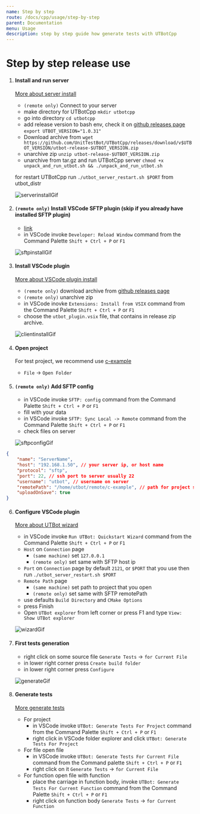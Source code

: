 ```yaml
---
name: Step by step
route: /docs/cpp/usage/step-by-step
parent: Documentation
menu: Usage
description: step by step guide how generate tests with UTBotCpp
---
```


# Step by step release use

1) #### Install and run server
   [More about server install](install-server)

    * `(remote only)` Connect to your server
    * make directory for UTBotCpp
      `mkdir utbotcpp`
    * go into directory
      `cd utbotcpp`
    * add release version to bash env, check it
      on [github releases page](https://github.com/UnitTestBot/UTBotCpp/releases)
      `export UTBOT_VERSION="1.0.31"`
    * Download archive from
      `wget https://github.com/UnitTestBot/UTBotCpp/releases/download/v$UTBOT_VERSION/utbot-release-$UTBOT_VERSION.zip`
    * unarchive zip
      `unzip utbot-release-$UTBOT_VERSION.zip`
    * unarchive from tar.gz and run UTBotCpp server
      `chmod +x unpack_and_run_utbot.sh && ./unpack_and_run_utbot.sh`

   for restart UTBotCpp run `./utbot_server_restart.sh $PORT` from utbot_distr

   ![serverinstallGif](https://github.com/UnitTestBot/unittestbot.github.io/raw/source/resources/gifs/serverInstall.gif)

2) #### `(remote only)` Install VSCode SFTP plugin (skip if you already have installed SFTP plugin)
    * [link](https://marketplace.visualstudio.com/items?itemName=Natizyskunk.sftp)
    * in VSCode invoke `Developer: Reload Window` command from the Command Palette `Shift + Ctrl + P` or `F1`

   ![sftpinstallGif](https://github.com/UnitTestBot/unittestbot.github.io/raw/source/resources/gifs/sftpinstall.gif)

3) #### Install VSCode plugin
   [More about VSCode plugin install](install-vscode-plugin)
    * `(remote only)` download archive from [github releases page](https://github.com/UnitTestBot/UTBotCpp/releases)
    * `(remote only)` unarchive zip
    * in VSCode inovke `Extensions: Install from VSIX` command from the Command Palette `Shift + Ctrl + P` or `F1`
    * choose the `utbot_plugin.vsix` file, that contains in release zip archive.

   ![clientinstallGif](https://github.com/UnitTestBot/unittestbot.github.io/raw/source/resources/gifs/clientInstall.gif)

4) #### Open project
   For test project, we recommend
   use [c-example](https://github.com/UnitTestBot/UTBotCpp/tree/main/integration-tests/c-example)
    * `File` -> `Open Folder`

5) #### `(remote only)` Add SFTP config
    * in VSCode invoke `SFTP: config` command from the Command Palette `Shift + Ctrl + P` or `F1`
    * fill with your data
    * in VSCode invoke `SFTP: Sync Local -> Remote` command from the Command Palette `Shift + Ctrl + P` or `F1`
    * check files on server

   ![sftpconfigGif](https://github.com/UnitTestBot/unittestbot.github.io/raw/source/resources/gifs/sftpconfig.gif)

```json 
{
    "name": "ServerName",
    "host": "192.168.1.50", // your server ip, or host name
    "protocol": "sftp",
    "port": 22, // ssh port to server usually 22
    "username": "utbot", // username on server
    "remotePath": "/home/utbot/remote/c-example", // path for project should same with path that you set in UTBotCpp plugin settings 
    "uploadOnSave": true
}
``` 

6) #### Configure VSCode plugin
   [More about UTBot wizard](wizard)
    * in VSCode invoke `Run UTBot: Quickstart Wizard` command from the Command Palette `Shift + Ctrl + P` or `F1`
    * `Host` on `Connection` page
        * `(same machine)` set `127.0.0.1`
        * `(remote only)` set same with SFTP host ip
    * `Port` on `Connection` page by default `2121`, or `$PORT` that you use then run `./utbot_server_restart.sh $PORT`
    * `Remote Path` page
        * `(same machine)` set path to project that you open
        * `(remote only)` set same with SFTP remotePath
    * use defaults `Build Directory` and `CMake Options`
    * press Finish
    * Open `UTBot explorer` from left corner or press F1 and type `View: Show UTBot explorer`

   ![wizardGif]( https://github.com/UnitTestBot/unittestbot.github.io/raw/source/resources/gifs/wizard.gif)

7) #### First tests generation
    * right click on some source file `Generate Tests` -> `for Current File`
    * in lower right corner press `Create build folder`
    * in lower right corner press `Configure`

   ![generateGif]( https://github.com/UnitTestBot/unittestbot.github.io/raw/source/resources/gifs/generate.gif )

8) #### Generate tests
   [More generate tests](generating-tests)
    - For project
        * in VSCode invoke `UTBot: Generate Tests For Project` command from the Command Palette `Shift + Ctrl + P`
          or `F1`
        * right click in VSCode folder explorer and click `UTBot: Generate Tests For Project`
    - For file open file
        * in VSCode invoke `UTBot: Generate Tests For Current File` command from the Command palette `Shift + Ctrl + P`
          or `F1`
        * right click on it `Generate Tests` -> `for Current File`
    - For function open file with function
        * place the carriage in function body, invoke `UTBot: Generate Tests For Current Function` command from the
          Command Palette `Shift + Ctrl + P` or `F1`
        * right click on function body `Generate Tests` -> `for Current Function`